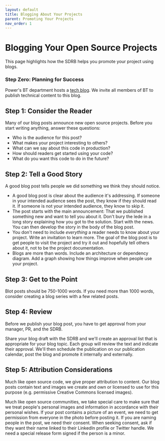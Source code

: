 ```yaml
---
layout: default
title: Blogging About Your Projects
parent: Promoting Your Projects
nav_order: 1
---
```


# Blogging Your Open Source Projects

This page highlights how the SDRB helps you promote your project using blogs.

### Step Zero: Planning for Success

Power's BT department hosts a [tech blog](https://blog.techatpower.com/). We invite all members of BT to publish technical content to this blog.

## Step 1: Consider the Reader

Many of our blog posts announce new open source projects. Before you start writing anything, answer these questions:

 - Who is the audience for this post?
 - What makes your project interesting to others?
 - What can we say about this code in production?
 - How should readers get started using your code?
 - What do you want this code to do in the future?

## Step 2: Tell a Good Story

A good blog post tells people we did something we think they should notice.

 - A good blog post is clear about the audience it's addressing. If someone in your intended audience sees the post, they know if they should read it. If someone is not your intended audience, they know to skip it.
 - The post starts with the main announcement: That we published something new and want to tell you about it. Don't bury the lede in a long story explaining how you got to the solution. Start with the news. You can then develop the story in the body of the blog post.
 - You don't need to include _everything_ a reader needs to know about your project. Write an invitation to learn more. The goal of the blog post is to get people to visit the project and try it out and hopefully tell others about it, not to be the project documentation.
 - Blogs are more than words. Include an architecture or dependency diagram. Add a graph showing how things improve when people use your project.

## Step 3: Get to the Point

Blot posts should be 750-1000 words. If you need more than 1000 words, consider creating a blog series with a few related posts.

## Step 4: Review

Before we publish your blog post, you have to get approval from your manager, PR, and the SDRB.

Share your blog draft with the SDRB and we'll create an approval list that is appropriate for your blog topic. Each group will review the text and indicate their approval. We'll then schedule the publication on our publication calendar, post the blog and promote it internally and externally.

## Step 5: Attribution Considerations

Much like open source code, we give proper attribution to content. Our blog posts contain text and images we create and own or licensed to use for this purpose (e.g. permissive Creative Commons licensed images).

Much like open source communities, we take special care to make sure that we treat people's personal images and information in accordance with their personal wishes. If your post contains a picture of an event, we need to get permission from everyone in the photo before posting it. If you are naming people in the post, we need their consent. When seeking consent, ask if they want their name linked to their LinkedIn profile or Twitter handle. We need a special release form signed if the person is a minor.
